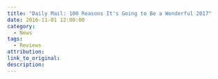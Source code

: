 ```yaml
---
title: "Daily Mail: 100 Reasons It's Going to Be a Wonderful 2017"
date: 2016-11-01 12:00:00
category:
  - News
tags:
  - Reviews
attribution:
link_to_original:
description:
---
```

